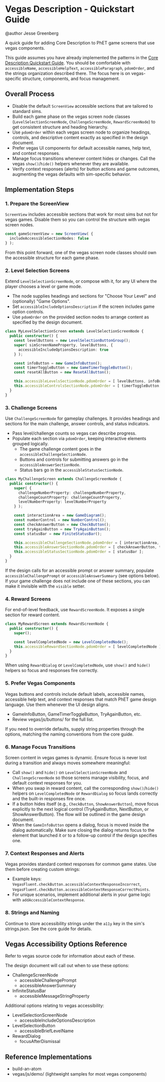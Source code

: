 # Vegas Description - Quickstart Guide

@author Jesse Greenberg

A quick guide for adding Core Description to PhET game screens that use vegas components.

This guide assumes you have already implemented the patterns in
the [Core Description Quickstart Guide](https://github.com/phetsims/phet-info/blob/main/doc/core-description-quickstart-guide.md).
You should be comfortable with `accessibleName`, `accessibleHelpText`, `accessibleParagraph`, `pdomOrder`, and the
strings organization described there. The focus here is on vegas-specific structure, components, and focus management.

## Overall Process

- Disable the default `ScreenView` accessible sections that are tailored to standard sims.
- Build each game phase on the vegas screen node classes (`LevelSelectionScreenNode`, `ChallengeScreenNode`,
  `RewardScreenNode`) to get consistent structure and heading hierarchy.
- Use `pdomOrder` within each vegas screen node to organize headings, controls, and descriptive content exactly as
  specified in the design document.
- Prefer vegas UI components for default accessible names, help text, and context responses.
- Manage focus transitions whenever content hides or changes. Call the vegas `show()`/`hide()` helpers whenever they are
  available.
- Verify context responses (alerts) for button actions and game outcomes, augmenting the vegas defaults with
  sim-specific behavior.

## Implementation Steps

### 1. Prepare the ScreenView

`ScreenView` includes accessible sections that work for most sims but not for vegas games. Disable them so you can control
the structure with vegas screen nodes.

```ts
const gameScreenView = new ScreenView( {
  includeAccessibleSectionNodes: false
} );
```

From this point forward, one of the vegas screen node classes should own the accessible structure for each game phase.

### 2. Level Selection Screens

Extend `LevelSelectionScreenNode`, or compose with it, for any UI where the player chooses a level or game mode.

- The node supplies headings and sections for "Choose Your Level" and (optionally) "Game Options".
- Set `accessibleIncludeOptionsDescription` if the screen includes game option controls.
- Use `pdomOrder` on the provided section nodes to arrange content as specified by the design document.

```ts
class MyLevelSelectionScreen extends LevelSelectionScreenNode {
  public constructor() {
    const levelButtons = new LevelSelectionButtonGroup();
    super( simScreenNameProperty, levelButtons, {
      accessibleIncludeOptionsDescription: true
    } );

    const infoButton = new GameInfoButton();
    const timerToggleButton = new GameTimerToggleButton();
    const resetAllButton = new ResetAllButton();

    this.accessibleLevelsSectionNode.pdomOrder = [ levelButtons, infoButton ];
    this.accessibleControlsSectionNode.pdomOrder = [ timerToggleButton, resetAllButton ];
  }
}
```

### 3. Challenge Screens

Use `ChallengeScreenNode` for gameplay challenges. It provides headings and sections for the main challenge, answer
controls, and status indicators.

- Pass level/challenge counts so vegas can describe progress.
- Populate each section via `pdomOrder`, keeping interactive elements grouped logically.
  - The game challenge content goes in the `accessibleChallengeSectionNode`.
  - Buttons and controls for submitting answers go in the `accessibleAnswerSectionNode`.
  - Status bars go in the `accessibleStatusSectionNode`.

```ts
class MyChallengeScreen extends ChallengeScreenNode {
  public constructor() {
    super( {
      challengeNumberProperty: challengeNumberProperty,
      challengeCountProperty: challengeCountProperty,
      levelNumberProperty: levelNumberProperty
    } );

    const interactionArea = new GameDiagram();
    const numberControl = new NumberControl();
    const checkAnswerButton = new CheckButton();
    const tryAgainButton = new TryAgainButton();
    const statusBar = new FiniteStatusBar();

    this.accessibleChallengeSectionNode.pdomOrder = [ interactionArea, numberControl ];
    this.accessibleAnswerSectionNode.pdomOrder = [ checkAnswerButton, tryAgainButton ];
    this.accessibleStatusSectionNode.pdomOrder = [ statusBar ];
  }
}
```

If the design calls for an accessible prompt or answer summary, populate `accessibleChallengePrompt` or
`accessibleAnswerSummary` (see options below). If your game challenge does not include one of these sections, you can
make it invisible with the `visible` setter.

### 4. Reward Screens

For end-of-level feedback, use `RewardScreenNode`. It exposes a single section for reward content.

```ts
class MyRewardScreen extends RewardScreenNode {
  public constructor() {
    super();

    const levelCompletedNode = new LevelCompletedNode();
    this.accessibleRewardSectionNode.pdomOrder = [ levelCompletedNode ];
  }
}
```

When using `RewardDialog` or `LevelCompletedNode`, use `show()` and `hide()` helpers so focus and responses fire
correctly.

### 5. Prefer Vegas Components

Vegas buttons and controls include default labels, accessible names, accessible help text, and context responses that
match PhET game design language. Use them whenever the UI design aligns.

- GameInfoButton, GameTimerToggleButton, TryAgainButton, etc.
- Review vegas/js/buttons/ for the full list.

If you need to override defaults, supply string properties through the options, matching the naming conventions from the
core guide.

### 6. Manage Focus Transitions

Screen content in vegas games is dynamic. Ensure focus is never lost during a transition and always moves somewhere
meaningful:

- Call `show()` and `hide()` on `LevelSelectionScreenNode` and `ChallengeScreenNode` so those screens manage visibility,
  focus, and default context responses for you.
- When you swap in reward content, call the corresponding `show()`/`hide()` helpers on `LevelCompletedNode`
  or `RewardDialog` so focus lands correctly and the built-in responses fire once.
- If a button hides itself (e.g., `CheckButton`, `ShowAnswerButton`), move focus explicitly to the next logical
  control (TryAgainButton, NextButton, or ShowAnswerButton). The flow will be outlined in the game design document.
- When the `GameInfoButton` opens a dialog, focus is moved inside the dialog automatically. Make sure closing the dialog
  returns focus to the element that launched it or to a follow-up control if the design specifies one.

### 7. Context Responses and Alerts

Vegas provides standard context responses for common game states. Use them before creating custom strings:

- Example keys: `VegasFluent.checkButton.accessibleContextResponseIncorrect`,
  `VegasFluent.checkButton.accessibleContextResponseCorrectPoints`.
- For unique scenarios, implement additional alerts in your game logic with `addAccessibleContextResponse`.

### 8. Strings and Naming

Continue to store accessibility strings under the `a11y` key in the sim's strings.json. See the core guide for details.

## Vegas Accessibility Options Reference

Refer to vegas source code for information about each of these.

The design document will call out when to use these options:

- ChallengeScreenNode
  - accessibleChallengePrompt
  - accessibleAnswerSummary
- InfiniteStatusBar
  - accessibleMessageStringProperty

Additional options relating to vegas accessibility:

- LevelSelectionScreenNode
  - accessibleIncludeOptionsDescription
- LevelSelectionButton
  - accessibleBriefLevelName
- RewardDialog
  - focusAfterDismissal

## Reference Implementations

- build-an-atom
- vegas/js/demo/ (lightweight samples for most vegas components)